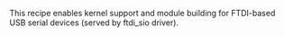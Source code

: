 This recipe enables kernel support and module building for FTDI-based USB serial
devices (served by ftdi_sio driver).
